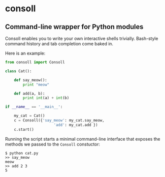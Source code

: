 consoll
=======

Command-line wrapper for Python modules
---------------------------------------

Consoll enables you to write your own interactive shells trivially. Bash-style command history and tab completion come baked in.

Here is an example:


```python
from consoll import Consoll

class Cat():

    def say_meow():
        print "meow"

    def add(a, b):
        print int(a) + int(b)

if __name__ == '__main__':

    my_cat = Cat()
    c = Consoll({'say_meow': my_cat.say_meow,
                      'add': my_cat.add })
    c.start()
```

Running the script starts a minimal command-line interface that exposes the methods we passed to the `Consoll` constuctor:

    $ python cat.py
    >> say_meow
    meow
    >> add 2 3
    5